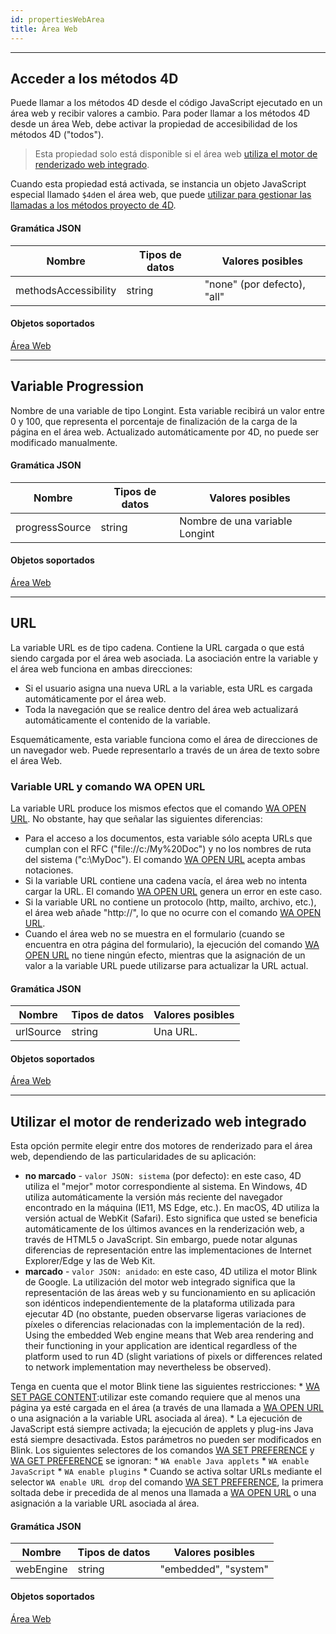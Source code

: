```yaml
---
id: propertiesWebArea
title: Área Web
---
```


---
## Acceder a los métodos 4D

Puede llamar a los métodos 4D desde el código JavaScript ejecutado en un área web y recibir valores a cambio. Para poder llamar a los métodos 4D desde un área Web, debe activar la propiedad de accesibilidad de los métodos 4D ("todos").

> Esta propiedad solo está disponible si el área web [utiliza el motor de renderizado web integrado](properties_WebArea.md#use-embedded-web-rendering-engine).

Cuando esta propiedad está activada, se instancia un objeto JavaScript especial llamado `$4d`en el área web, que puede [utilizar para gestionar las llamadas a los métodos proyecto de 4D](webArea_overview.md#4d-object).



#### Gramática JSON

| Nombre               | Tipos de datos | Valores posibles            |
| -------------------- | -------------- | --------------------------- |
| methodsAccessibility | string         | "none" (por defecto), "all" |

#### Objetos soportados

[Área Web](webArea_overview.md)


---
## Variable Progression

Nombre de una variable de tipo Longint. Esta variable recibirá un valor entre 0 y 100, que representa el porcentaje de finalización de la carga de la página en el área web. Actualizado automáticamente por 4D, no puede ser modificado manualmente.

#### Gramática JSON

| Nombre         | Tipos de datos | Valores posibles               |
| -------------- | -------------- | ------------------------------ |
| progressSource | string         | Nombre de una variable Longint |

#### Objetos soportados

[Área Web](webArea_overview.md)




---
## URL

La variable URL es de tipo cadena. Contiene la URL cargada o que está siendo cargada por el área web asociada. La asociación entre la variable y el área web funciona en ambas direcciones:

*   Si el usuario asigna una nueva URL a la variable, esta URL es cargada automáticamente por el área web.
*   Toda la navegación que se realice dentro del área web actualizará automáticamente el contenido de la variable.

Esquemáticamente, esta variable funciona como el área de direcciones de un navegador web. Puede representarlo a través de un área de texto sobre el área Web.

### Variable URL y comando WA OPEN URL

La variable URL produce los mismos efectos que el comando [WA OPEN URL](https://doc.4d.com/4Dv18/4D/18/WA-OPEN-URL.301-4504841.en.html). No obstante, hay que señalar las siguientes diferencias:
- Para el acceso a los documentos, esta variable sólo acepta URLs que cumplan con el RFC ("file://c:/My%20Doc") y no los nombres de ruta del sistema ("c:\MyDoc"). El comando [WA OPEN URL](https://doc.4d.com/4Dv18/4D/18/WA-OPEN-URL.301-4504841.en.html) acepta ambas notaciones.
- Si la variable URL contiene una cadena vacía, el área web no intenta cargar la URL. El comando [WA OPEN URL](https://doc.4d.com/4Dv18/4D/18/WA-OPEN-URL.301-4504841.en.html) genera un error en este caso.
- Si la variable URL no contiene un protocolo (http, mailto, archivo, etc.), el área web añade "http://", lo que no ocurre con el comando [WA OPEN URL](https://doc.4d.com/4Dv18/4D/18/WA-OPEN-URL.301-4504841.en.html).
- Cuando el área web no se muestra en el formulario (cuando se encuentra en otra página del formulario), la ejecución del comando [WA OPEN URL](https://doc.4d.com/4Dv18/4D/18/WA-OPEN-URL.301-4504841.en.html) no tiene ningún efecto, mientras que la asignación de un valor a la variable URL puede utilizarse para actualizar la URL actual.

#### Gramática JSON

| Nombre    | Tipos de datos | Valores posibles |
| --------- | -------------- | ---------------- |
| urlSource | string         | Una URL.         |

#### Objetos soportados

[Área Web](webArea_overview.md)






---
## Utilizar el motor de renderizado web integrado

Esta opción permite elegir entre dos motores de renderizado para el área web, dependiendo de las particularidades de su aplicación:

*   **no marcado** - `valor JSON: sistema` (por defecto): en este caso, 4D utiliza el "mejor" motor correspondiente al sistema. En Windows, 4D utiliza automáticamente la versión más reciente del navegador encontrado en la máquina (IE11, MS Edge, etc.). En macOS, 4D utiliza la versión actual de WebKit (Safari). Esto significa que usted se beneficia automáticamente de los últimos avances en la renderización web, a través de HTML5 o JavaScript. Sin embargo, puede notar algunas diferencias de representación entre las implementaciones de Internet Explorer/Edge y las de Web Kit.
*   **marcado** - `valor JSON: anidado`: en este caso, 4D utiliza el motor Blink de Google. La utilización del motor web integrado significa que la representación de las áreas web y su funcionamiento en su aplicación son idénticos independientemente de la plataforma utilizada para ejecutar 4D (no obstante, pueden observarse ligeras variaciones de píxeles o diferencias relacionadas con la implementación de la red). Using the embedded Web engine means that Web area rendering and their functioning in your application are identical regardless of the platform used to run 4D (slight variations of pixels or differences related to network implementation may nevertheless be observed).

Tenga en cuenta que el motor Blink tiene las siguientes restricciones:
    *   [WA SET PAGE CONTENT](https://doc.4d.com/4Dv18/4D/18.4/WA-SET-PAGE-CONTENT.301-5232965.en.html):utilizar este comando requiere que al menos una página ya esté cargada en el área (a través de una llamada a [WA OPEN URL](https://doc.4d.com/4Dv18/4D/18.4/WA-OPEN-URL.301-5232954.en.html) o una asignación a la variable URL asociada al área).
    *   La ejecución de JavaScript está siempre activada; la ejecución de applets y plug-ins Java está siempre desactivada. Estos parámetros no pueden ser modificados en Blink. Los siguientes selectores de los comandos [WA SET PREFERENCE](https://doc.4d.com/4Dv18/4D/18.4/WA-SET-PREFERENCE.301-5232962.en.html) y [WA GET PREFERENCE](https://doc.4d.com/4Dv18/4D/18.4/WA-GET-PREFERENCE.301-5232945.en.html) se ignoran:
        *   `WA enable Java applets`
        *   `WA enable JavaScript`
        *   `WA enable plugins`
    *   Cuando se activa soltar URLs mediante el selector `WA enable URL drop` del comando [WA SET PREFERENCE](https://doc.4d.com/4Dv18/4D/18.4/WA-SET-PREFERENCE.301-5232962.en.html), la primera soltada debe ir precedida de al menos una llamada a [WA OPEN URL](https://doc.4d.com/4Dv18/4D/18.4/WA-OPEN-URL.301-5232954.en.html) o una asignación a la variable URL asociada al área.

#### Gramática JSON

| Nombre    | Tipos de datos | Valores posibles     |
| --------- | -------------- | -------------------- |
| webEngine | string         | "embedded", "system" |

#### Objetos soportados

[Área Web](webArea_overview.md)
